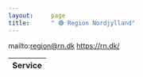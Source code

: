 ```yaml
---
layout:     page
title:      " 🟢 Region Nordjylland"
---
```


mailto:region@rn.dk https://rn.dk/

| Service   |
|-----------|


